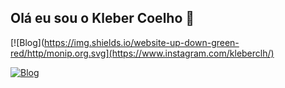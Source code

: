 ## Olá eu sou o Kleber Coelho 👋

[![Blog](https://img.shields.io/website-up-down-green-red/http/monip.org.svg](https://www.instagram.com/kleberclh/)

[![Blog](https://img.shields.io/badge/Instagram-E4405F?style=for-the-badge&logo=instagram&logoColor=white)](https://www.instagram.com/kleberclh/)
